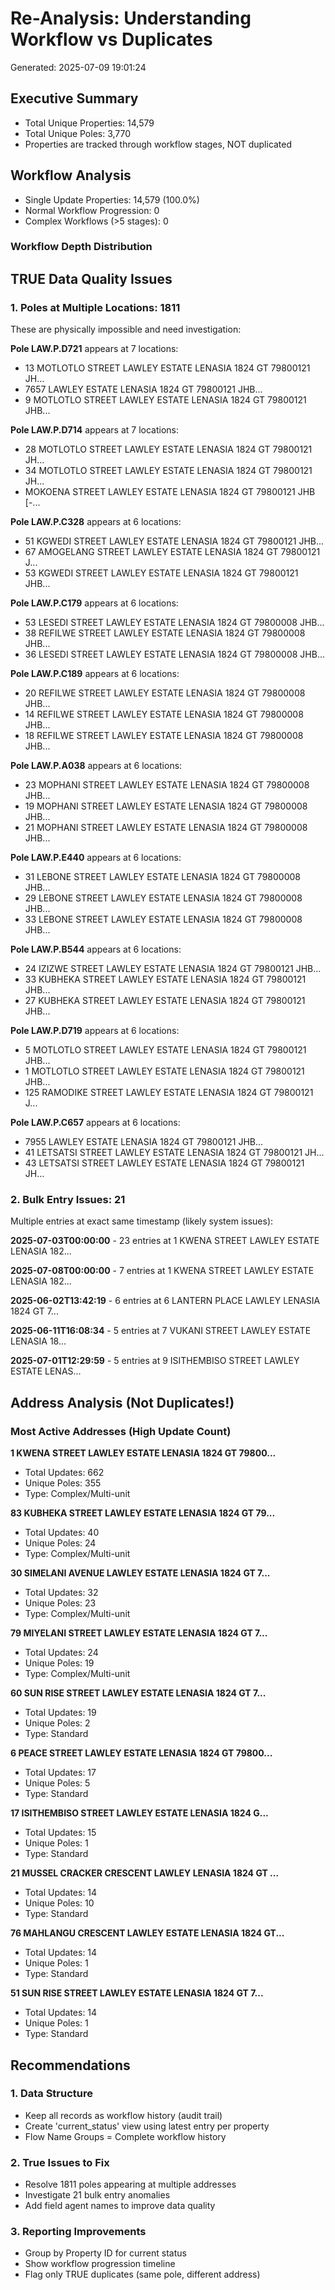 # Re-Analysis: Understanding Workflow vs Duplicates

Generated: 2025-07-09 19:01:24

## Executive Summary
- Total Unique Properties: 14,579
- Total Unique Poles: 3,770
- Properties are tracked through workflow stages, NOT duplicated

## Workflow Analysis
- Single Update Properties: 14,579 (100.0%)
- Normal Workflow Progression: 0
- Complex Workflows (>5 stages): 0

### Workflow Depth Distribution

## TRUE Data Quality Issues

### 1. Poles at Multiple Locations: 1811
These are physically impossible and need investigation:

**Pole LAW.P.D721** appears at 7 locations:
  - 13 MOTLOTLO STREET LAWLEY ESTATE LENASIA 1824 GT 79800121 JH...
  - 7657 LAWLEY ESTATE LENASIA 1824 GT 79800121 JHB...
  - 9 MOTLOTLO STREET LAWLEY ESTATE LENASIA 1824 GT 79800121 JHB...

**Pole LAW.P.D714** appears at 7 locations:
  - 28 MOTLOTLO STREET LAWLEY ESTATE LENASIA 1824 GT 79800121 JH...
  - 34 MOTLOTLO STREET LAWLEY ESTATE LENASIA 1824 GT 79800121 JH...
  - MOKOENA STREET LAWLEY ESTATE LENASIA 1824 GT 79800121 JHB [-...

**Pole LAW.P.C328** appears at 6 locations:
  - 51 KGWEDI STREET LAWLEY ESTATE LENASIA 1824 GT 79800121 JHB...
  - 67 AMOGELANG STREET LAWLEY ESTATE LENASIA 1824 GT 79800121 J...
  - 53 KGWEDI STREET LAWLEY ESTATE LENASIA 1824 GT 79800121 JHB...

**Pole LAW.P.C179** appears at 6 locations:
  - 53 LESEDI STREET LAWLEY ESTATE LENASIA 1824 GT 79800008 JHB...
  - 38 REFILWE STREET LAWLEY ESTATE LENASIA 1824 GT 79800008 JHB...
  - 36 LESEDI STREET LAWLEY ESTATE LENASIA 1824 GT 79800008 JHB...

**Pole LAW.P.C189** appears at 6 locations:
  - 20 REFILWE STREET LAWLEY ESTATE LENASIA 1824 GT 79800008 JHB...
  - 14 REFILWE STREET LAWLEY ESTATE LENASIA 1824 GT 79800008 JHB...
  - 18 REFILWE STREET LAWLEY ESTATE LENASIA 1824 GT 79800008 JHB...

**Pole LAW.P.A038** appears at 6 locations:
  - 23 MOPHANI STREET LAWLEY ESTATE LENASIA 1824 GT 79800008 JHB...
  - 19 MOPHANI STREET LAWLEY ESTATE LENASIA 1824 GT 79800008 JHB...
  - 21 MOPHANI STREET LAWLEY ESTATE LENASIA 1824 GT 79800008 JHB...

**Pole LAW.P.E440** appears at 6 locations:
  - 31 LEBONE STREET LAWLEY ESTATE LENASIA 1824 GT 79800008 JHB...
  - 29 LEBONE STREET LAWLEY ESTATE LENASIA 1824 GT 79800008 JHB...
  - 33 LEBONE STREET LAWLEY ESTATE LENASIA 1824 GT 79800008 JHB...

**Pole LAW.P.B544** appears at 6 locations:
  - 24 IZIZWE STREET LAWLEY ESTATE LENASIA 1824 GT 79800121 JHB...
  - 33 KUBHEKA STREET LAWLEY ESTATE LENASIA 1824 GT 79800121 JHB...
  - 27 KUBHEKA STREET LAWLEY ESTATE LENASIA 1824 GT 79800121 JHB...

**Pole LAW.P.D719** appears at 6 locations:
  - 5 MOTLOTLO STREET LAWLEY ESTATE LENASIA 1824 GT 79800121 JHB...
  - 1 MOTLOTLO STREET LAWLEY ESTATE LENASIA 1824 GT 79800121 JHB...
  - 125 RAMODIKE STREET LAWLEY ESTATE LENASIA 1824 GT 79800121 J...

**Pole LAW.P.C657** appears at 6 locations:
  - 7955 LAWLEY ESTATE LENASIA 1824 GT 79800121 JHB...
  - 41 LETSATSI STREET LAWLEY ESTATE LENASIA 1824 GT 79800121 JH...
  - 43 LETSATSI STREET LAWLEY ESTATE LENASIA 1824 GT 79800121 JH...

### 2. Bulk Entry Issues: 21
Multiple entries at exact same timestamp (likely system issues):

**2025-07-03T00:00:00** - 23 entries at 1 KWENA STREET LAWLEY ESTATE LENASIA 182...

**2025-07-08T00:00:00** - 7 entries at 1 KWENA STREET LAWLEY ESTATE LENASIA 182...

**2025-06-02T13:42:19** - 6 entries at 6 LANTERN PLACE LAWLEY LENASIA 1824 GT 7...

**2025-06-11T16:08:34** - 5 entries at 7 VUKANI STREET LAWLEY ESTATE LENASIA 18...

**2025-07-01T12:29:59** - 5 entries at 9 ISITHEMBISO STREET LAWLEY ESTATE LENAS...

## Address Analysis (Not Duplicates!)

### Most Active Addresses (High Update Count)

**1 KWENA STREET LAWLEY ESTATE LENASIA 1824 GT 79800...**
  - Total Updates: 662
  - Unique Poles: 355
  - Type: Complex/Multi-unit

**83 KUBHEKA STREET LAWLEY ESTATE LENASIA 1824 GT 79...**
  - Total Updates: 40
  - Unique Poles: 24
  - Type: Complex/Multi-unit

**30 SIMELANI AVENUE LAWLEY ESTATE LENASIA 1824 GT 7...**
  - Total Updates: 32
  - Unique Poles: 23
  - Type: Complex/Multi-unit

**79 MIYELANI STREET LAWLEY ESTATE LENASIA 1824 GT 7...**
  - Total Updates: 24
  - Unique Poles: 19
  - Type: Complex/Multi-unit

**60 SUN RISE STREET LAWLEY ESTATE LENASIA 1824 GT 7...**
  - Total Updates: 19
  - Unique Poles: 2
  - Type: Standard

**6 PEACE STREET LAWLEY ESTATE LENASIA 1824 GT 79800...**
  - Total Updates: 17
  - Unique Poles: 5
  - Type: Standard

**17 ISITHEMBISO STREET LAWLEY ESTATE LENASIA 1824 G...**
  - Total Updates: 15
  - Unique Poles: 1
  - Type: Standard

**21 MUSSEL CRACKER CRESCENT LAWLEY LENASIA 1824 GT ...**
  - Total Updates: 14
  - Unique Poles: 10
  - Type: Standard

**76 MAHLANGU CRESCENT LAWLEY ESTATE LENASIA 1824 GT...**
  - Total Updates: 14
  - Unique Poles: 1
  - Type: Standard

**51 SUN RISE STREET LAWLEY ESTATE LENASIA 1824 GT 7...**
  - Total Updates: 14
  - Unique Poles: 1
  - Type: Standard

## Recommendations

### 1. Data Structure
- Keep all records as workflow history (audit trail)
- Create 'current_status' view using latest entry per property
- Flow Name Groups = Complete workflow history

### 2. True Issues to Fix
- Resolve 1811 poles appearing at multiple addresses
- Investigate 21 bulk entry anomalies
- Add field agent names to improve data quality

### 3. Reporting Improvements
- Group by Property ID for current status
- Show workflow progression timeline
- Flag only TRUE duplicates (same pole, different address)